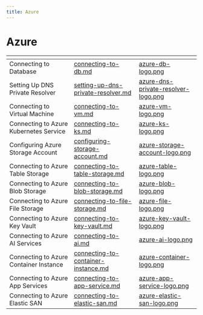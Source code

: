 ```yaml
---
title: Azure
---
```

# Azure

<table data-view="cards">
    <thead>
        <tr>
            <th></th>
            <th data-hidden data-card-target data-type="content-ref"></th>
            <th data-hidden data-card-cover data-type="files"></th>
        </tr>
    </thead>
    <tbody>
        <tr>
            <td>Connecting to Database</td>
            <td>
                <a href="connecting-to-db.md">connecting-to-db.md</a>
            </td>
            <td>
                <a href="../../../.gitbook/assets/azure-db-logo.png">azure-db-logo.png</a>
            </td>
        </tr>
        <tr>
            <td>Setting Up DNS Private Resolver</td>
            <td>
                <a href="setting-up-dns-private-resolver.md">setting-up-dns-private-resolver.md</a>
            </td>
            <td>
                <a href="../../../.gitbook/assets/azure-dns-private-resolver-logo.png">azure-dns-private-resolver-logo.png</a>
            </td>
        </tr>
        <tr>
            <td>Connecting to Virtual Machine</td>
            <td>
                <a href="connecting-to-vm.md">connecting-to-vm.md</a>
            </td>
            <td>
                <a href="../../../.gitbook/assets/azure-vm-logo.png">azure-vm-logo.png</a>
            </td>
        </tr>
        <tr>
            <td>Connecting to Azure Kubernetes Service</td>
            <td>
                <a href="connecting-to-ks.md">connecting-to-ks.md</a>
            </td>
            <td>
                <a href="../../../.gitbook/assets/azure-ks-logo.png">azure-ks-logo.png</a>
            </td>
        </tr>
        <tr>
            <td>Configuring Azure Storage Account</td>
            <td>
                <a href="configuring-storage-account.md">configuring-storage-account.md</a>
            </td>
            <td>
                <a href="../../../.gitbook/assets/azure-storage-account-logo.png">azure-storage-account-logo.png</a>
            </td>
        </tr>
        <tr>
            <td>Connecting to Azure Table Storage</td>
            <td>
                <a href="connecting-to-table-storage.md">connecting-to-table-storage.md</a>
            </td>
            <td>
                <a href="../../../.gitbook/assets/azure-table-logo.png">azure-table-logo.png</a>
            </td>
        </tr>
        <tr>
            <td>Connecting to Azure Blob Storage</td>
            <td>
                <a href="connecting-to-blob-storage.md">connecting-to-blob-storage.md</a>
            </td>
            <td>
                <a href="../../../.gitbook/assets/azure-blob-logo.png">azure-blob-logo.png</a>
            </td>
        </tr>
        <tr>
            <td>Connecting to Azure File Storage</td>
            <td>
                <a href="connecting-to-file-storage.md">connecting-to-file-storage.md</a>
            </td>
            <td>
                <a href="../../../.gitbook/assets/azure-file-logo.png">azure-file-logo.png</a>
            </td>
        </tr>
        <tr>
            <td>Connecting to Azure Key Vault</td>
            <td>
                <a href="connecting-to-key-vault.md">connecting-to-key-vault.md</a>
            </td>
            <td>
                <a href="../../../.gitbook/assets/azure-key-vault-logo.png">azure-key-vault-logo.png</a>
            </td>
        </tr>
        <tr>
            <td>Connecting to Azure AI Services</td>
            <td>
                <a href="connecting-to-ai.md">connecting-to-ai.md</a>
            </td>
            <td>
                <a href="../../../.gitbook/assets/azure-ai-logo.png">azure-ai-logo.png</a>
            </td>
        </tr>
          <td>Connecting to Azure Container Instance</td>
            <td>
                <a href="connecting-to-container-instance.md">connecting-to-container-instance.md</a>
            </td>
            <td>
                <a href="../../../.gitbook/assets/azure-container-logo.png">azure-container-logo.png</a>
            </td>
        </tr>
      <tr>
        <td>Connecting to Azure App Services</td>
            <td>
                <a href="connecting-to-app-service.md">connecting-to-app-service.md</a>
            </td>
            <td>
                <a href="../../../.gitbook/assets/azure-app-service-logo.png">azure-app-service-logo.png</a>
            </td>
      </tr>
      <tr>
        <td>Connecting to Azure Elastic SAN</td>
            <td>
                <a href="connecting-to-elastic-san.md">connecting-to-elastic-san.md</a>
            </td>
            <td>
                <a href="../../../.gitbook/assets/azure-elastic-san-logo.png">azure-elastic-san-logo.png</a>
         </td>
      </tr>
    </tbody>
</table>
